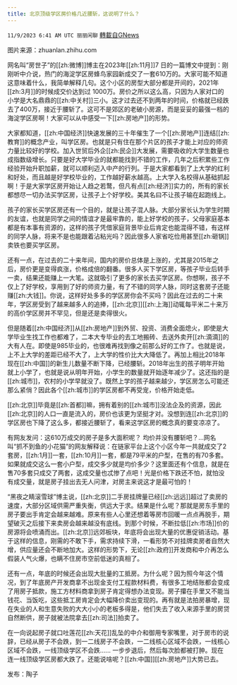 ```yaml
---
title: 北京顶级学区房价格几近腰斩，这说明了什么？
---
```

`11/9/2023 6:41 AM UTC 丽丽闲聊` [轉載自GNews](https://gnews.org/articles/1947770)

图片来源：zhuanlan.zhihu.com

网名叫“房世子”的[[zh:微博]]博主在2023年[[zh:11月]]7 日的一篇博文中提到：刚刚听中介说，热门的海淀学区房蜂鸟家园新成交了一套610万的。大家可能不知道这意味着什么，我简单解释几句。这个小区的房型大部分都是开间的，2021年[[zh:3月]]的时候成交价达到过 1000万。房价之所以这么高，只因为人家对口的小学是大名鼎鼎的[[zh:中关村]]三小。这才过去还不到两年的时间，价格就已经跌去了400万，接近于腰斩了。这可不是郊区的老破小房源，而是妥妥的最强一档的海淀学区房啊！大家可以从中感受一下[[zh:房地产]]的形势。 

大家都知道，[[zh:中国经济]]快速发展的三十年催生了一个[[zh:房地产]]连结[[zh:教育]]的概念产业，叫学区房。也就是只有住在那个片区的孩子才能上对应的师资力量比较好的学校。加入世贸后外企[[zh:民企]]大发展，需要吸收的大学生数量也成指数级增长。只要是好大学毕业的就都能找到不错的工作，几年之后积累些工作经验开始升职加薪，就可以顺利迈入中产的行列。于是大家都看到了上大学的红利和好处，而且越是好学校毕业的，工作越好薪水越高。上大学入名校得从基础抓起啊！于是大家学区房开始让人趋之若鹜，但凡有点[[zh:经济]]实力的，所有的家长都想尽一切办法买学区房，让孩子上个好学校。美其名曰不让孩子输在起跑线上。

孩子的家长买学区房还有一个目的，就是让孩子混人脉。大部分家长认为学生时期的友谊，也就是同学之间的情谊才是最牢靠的，能上好学校的孩子，父母家庭基本都是有本事有资源的，这样的孩子凭借家庭背景毕业后肯定也能混得不错，有这样的同学人脉，将来不是也能跟着沾粘光吗？因此很多人家省吃俭用甚至[[zh:砸锅]]卖铁也要买学区房。

还有一点，在过去的二十来年间，国内的房价总体是上涨的，尤其是2015年之后，房价更是变得疯涨，价格成倍的翻番。很多人买下学区房，等孩子毕业后转手一卖，结果还能赚上一大笔。这就吸引了更多的家长去买学区房。你想啊，孩子不仅上了好学校，享用到了好的师资力量，有了不错的同学人脉，同时这套房子还能赚[[zh:大钱]]。你说，这样好处多多的学区房你会不买吗？因此在过去的二十来年，学区房受到了越来越多人的追捧，[[zh:北京]][[zh:上海]]动辄每平米二十来万的高价学区房并不罕见，但是还是卖得很火。

但是随着[[zh:中国经济]]从[[zh:房地产]]到外贸、投资、消费全面熄火，即使是大学毕业生找工作也都难了，二本大专毕业的去工地搬砖、去送外卖开[[zh:滴滴]]的大有人在。即使是985毕业的，也很难再找到像之前那么好的工作了。也就是说，上不上大学的差距已经不大了，上大学的性价比大大降低了。再加上相比2018年现在[[zh:中国]]的新生儿数量不断下降，已经腰斩。2018年出生的孩子明年开始就上小学了，也就是说从明年开始，小学生的数量就开始逐年减少了。这还指的是[[zh:城市]]，农村的小学早就没了。既然上学的孩子越来越少，学区房怎么可能还那么紧俏？因此各个[[zh:城市]]的学区房都不再受宠，价格开始走低。

[[zh:北京]]毕竟是[[zh:首都]]嘛，拥有着别的[[zh:城市]]没法企及的资源，因此[[zh:北京]]的人口一直是流入的，房价也该更为坚挺才对。没想到连[[zh:北京]]的学区房也下降了这么多，都接近腰斩了，看来这学区房的概念真的要变凉凉了。

有网友发问：这610万成交的房子是多大面积呢？ 均价并没有腰斩吧？…网名叫“抓不到鱼的小花猫”的网友解释说：在链家平台上这个小区今年一共就成交了2套房，[[zh:1月]]一套，[[zh:10月]]一套，都是79平米的户型，在售的有70多套。如果就成交这么一套小户型，成交多少就是均价多少？这里面还有个信息，就是在售70多套只成交了两套，这成交量也忒惨了点吧！光是价格下跌还不怕，就怕没有成交量，就是房子挂出去无人问津，对房主来说这才是最可怕的！

“黑夜之睛滚雪球”博主说，[[zh:北京]]二手房挂牌量已经[[zh:远远]]超过了卖房的速度，大部分区域供需严重失衡，供远大于求。结果是什么呢？那就是房东手里的房子要出手肯定会越来越难。原来有些人心里还想着等房市回暖一点点再脱手，期望破灭之后接下来卖房会越来越没有底线。到那个时候，不断拉低[[zh:市场]]价的房源将会喷涌而出。[[zh:北京]]远郊板块，年底将会出现大量的优惠促销活动。基于这样的信息，刚需的不敢下手，需求持续下滑，一看形势不对挂牌卖房者自然大增，供应量还会不断地加大。这样的形势下，无论[[zh:政府]]开发商和中介再怎么假装人气火爆，也瞒不住房市空前低迷的真相了。

还有一点，年底的时候还会出现大批量的工抵房。为什么呢？因为照今年这个情况，到了年底房产开发商拿不出现金支付工程款材料费，有很多工地结账都会变成了用房子抵款，施工方材料商拿到房子肯定得想办法变现。房子攥在手里又不能当钱花、当饭吃，这些抵工房肯定会大幅降价卖出变现的。再有就是法拍房暴增，现在失业的人和生意失败的大大小小的老板多得是，他们失去了收入来源手里的房贷自然断供，房子就被法院拿去[[zh:司法]]拍卖了。

在一向说起房子就口吐莲花[[zh:天花]]乱坠的中介和御用专家嘴里，对于房市的说辞，已经从房子不会跌，到一二线房子不会跌，一二线核心区域不会跌，一线核心区域不会跌，一线顶级学区不会跌...... 一步步退后，然后每次脸都被打肿。现在连一线顶级学区房都大跌了。还能说啥呢？[[zh:中国]][[zh:房地产]]大势已去。

发布：陶子
